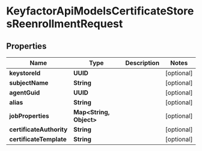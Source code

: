 

# KeyfactorApiModelsCertificateStoresReenrollmentRequest


## Properties

| Name | Type | Description | Notes |
|------------ | ------------- | ------------- | -------------|
|**keystoreId** | **UUID** |  |  [optional] |
|**subjectName** | **String** |  |  [optional] |
|**agentGuid** | **UUID** |  |  [optional] |
|**alias** | **String** |  |  [optional] |
|**jobProperties** | **Map&lt;String, Object&gt;** |  |  [optional] |
|**certificateAuthority** | **String** |  |  [optional] |
|**certificateTemplate** | **String** |  |  [optional] |



